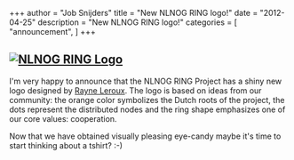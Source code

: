 +++
author = "Job Snijders"
title = "New NLNOG RING logo!"
date = "2012-04-25"
description = "New NLNOG RING logo!"
categories = [
    "announcement",
]
+++

[![NLNOG RING Logo](/images/post/new-nlnog-ring-logo/NLNOGRINGlogo.png)](/images/post/new-nlnog-ring-logo/NLNOGRINGlogo.png)
---
I'm very happy to announce that the NLNOG RING Project has a shiny new logo designed by [Rayne Leroux](http://www.rayneleroux.com/). The logo is based on ideas from our community: the orange color symbolizes the Dutch roots of the project, the dots represent the distributed nodes and the ring shape emphasizes one of our core values: cooperation.

Now that we have obtained visually pleasing eye-candy maybe it's time to start thinking about a tshirt? :-)

